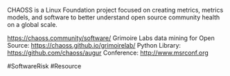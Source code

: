 CHAOSS is a Linux Foundation project focused on creating metrics, metrics models, and software to better understand open source community health on a global scale.

https://chaoss.community/software/
Grimoire Labs data mining for Open Source:
https://chaoss.github.io/grimoirelab/
Python Library:
https://github.com/chaoss/augur
Conference: http://www.msrconf.org

#SoftwareRisk #Resource